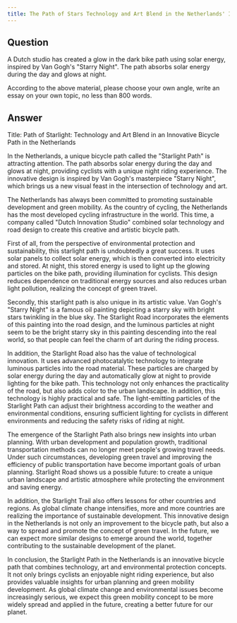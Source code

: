 ```yaml
---
title: The Path of Stars Technology and Art Blend in the Netherlands' Innovative Bike Path
---
```


## Question

A Dutch studio has created a glow in the dark bike path using solar energy, inspired by Van Gogh's "Starry Night". The path absorbs solar energy during the day and glows at night.

According to the above material, please choose your own angle, write an essay on your own topic, no less than 800 words.

## Answer

Title: Path of Starlight: Technology and Art Blend in an Innovative Bicycle Path in the Netherlands

In the Netherlands, a unique bicycle path called the "Starlight Path" is attracting attention. The path absorbs solar energy during the day and glows at night, providing cyclists with a unique night riding experience. The innovative design is inspired by Van Gogh's masterpiece "Starry Night", which brings us a new visual feast in the intersection of technology and art.

The Netherlands has always been committed to promoting sustainable development and green mobility. As the country of cycling, the Netherlands has the most developed cycling infrastructure in the world. This time, a company called "Dutch Innovation Studio" combined solar technology and road design to create this creative and artistic bicycle path.

First of all, from the perspective of environmental protection and sustainability, this starlight path is undoubtedly a great success. It uses solar panels to collect solar energy, which is then converted into electricity and stored. At night, this stored energy is used to light up the glowing particles on the bike path, providing illumination for cyclists. This design reduces dependence on traditional energy sources and also reduces urban light pollution, realizing the concept of green travel.

Secondly, this starlight path is also unique in its artistic value. Van Gogh's "Starry Night" is a famous oil painting depicting a starry sky with bright stars twinkling in the blue sky. The Starlight Road incorporates the elements of this painting into the road design, and the luminous particles at night seem to be the bright starry sky in this painting descending into the real world, so that people can feel the charm of art during the riding process.

In addition, the Starlight Road also has the value of technological innovation. It uses advanced photocatalytic technology to integrate luminous particles into the road material. These particles are charged by solar energy during the day and automatically glow at night to provide lighting for the bike path. This technology not only enhances the practicality of the road, but also adds color to the urban landscape. In addition, this technology is highly practical and safe. The light-emitting particles of the Starlight Path can adjust their brightness according to the weather and environmental conditions, ensuring sufficient lighting for cyclists in different environments and reducing the safety risks of riding at night.

The emergence of the Starlight Path also brings new insights into urban planning. With urban development and population growth, traditional transportation methods can no longer meet people's growing travel needs. Under such circumstances, developing green travel and improving the efficiency of public transportation have become important goals of urban planning. Starlight Road shows us a possible future: to create a unique urban landscape and artistic atmosphere while protecting the environment and saving energy.

In addition, the Starlight Trail also offers lessons for other countries and regions. As global climate change intensifies, more and more countries are realizing the importance of sustainable development. This innovative design in the Netherlands is not only an improvement to the bicycle path, but also a way to spread and promote the concept of green travel. In the future, we can expect more similar designs to emerge around the world, together contributing to the sustainable development of the planet.

In conclusion, the Starlight Path in the Netherlands is an innovative bicycle path that combines technology, art and environmental protection concepts. It not only brings cyclists an enjoyable night riding experience, but also provides valuable insights for urban planning and green mobility development. As global climate change and environmental issues become increasingly serious, we expect this green mobility concept to be more widely spread and applied in the future, creating a better future for our planet.